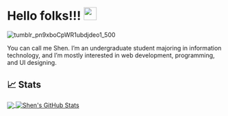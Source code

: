# Hello folks!!! <img src="https://user-images.githubusercontent.com/73876759/142772251-5fa75384-9eb9-4745-92e8-7f91fd7fa58e.gif" width="30px">

![tumblr_pn9xboCpWR1ubdjdeo1_500](https://user-images.githubusercontent.com/73876759/142022281-a7331fb3-ec46-4abe-a7c0-0c8ab4cd0158.gif)

You can call me Shen. I’m an undergraduate student majoring in information technology, and I’m mostly interested in web development, programming, and UI designing.

## &#x1f4c8; Stats 

<a href="https://github.com/Shenixreal/Shenixreal">
  <img align="center" src="https://github-readme-stats.vercel.app/api/top-langs/?username=Shenixreal&hide=java,html,tex&title_color=ffffff&text_color=c9cacc&icon_color=2bbc8a&bg_color=1d1f21&langs_count=3" />
</a>

<a href="https://github.com/Shenixreal/Shenixreal">
  <img align="center" src="https://github-readme-stats.vercel.app/api?username=Shenixreal&show_icons=true&line_height=27&count_private=true&title_color=ffffff&text_color=c9cacc&icon_color=2bbc8a&bg_color=1d1f21" alt="Shen's GitHub Stats" />
</a>

<!--![gif1](https://user-images.githubusercontent.com/73876759/119557788-42f94380-bdbe-11eb-960c-05250abdb5b2.gif)-->
<!---
Shenixreal/Shenixreal is a ✨ special ✨ repository because its `README.md` (this file) appears on your GitHub profile.
You can click the Preview link to take a look at your changes.
--->
<!--
- 💞️ 
- 📫
🌱 👀 
--->
